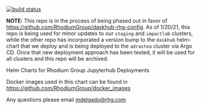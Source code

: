 [![build status](https://travis-ci.org/RhodiumGroup/helm-chart.svg?branch=master)](https://travis-ci.org/RhodiumGroup/helm-chart)

**NOTE:** This repo is in the process of being phased out in favor of https://github.com/RhodiumGroup/daskhub-rhg-config. As of 1/20/21, this repo is being used for minor updates to our `staging` and `impactlab` clusters, while the other repo has incorporated a version bump to the `daskhub` helm-chart that we deploy and is being deployed to the `adrastea` cluster via Argo CD. Once that new deployment approach has been tested, it will be used for all clusters and this repo will be archived.

Helm Charts for Rhodium Group Jupyterhub Deployments

Docker images used in this chart can be found in https://github.com/RhodiumGroup/docker_images

Any questions please email mdelgado@rhg.com
